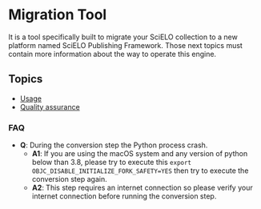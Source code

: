# Migration Tool

It is a tool specifically built to migrate your SciELO collection to a new platform named SciELO Publishing Framework. Those next topics must contain more information about the way to operate this engine.

## Topics

- [Usage](usage.md)
- [Quality assurance](quality-assurance.md)

### FAQ

- **Q**: During the conversion step the Python process crash.
  - **A1**: If you are using the macOS system and any version of python below than 3.8, please try to execute this `export OBJC_DISABLE_INITIALIZE_FORK_SAFETY=YES` then try to execute the conversion step again.
  - **A2**: This step requires an internet connection so please verify your internet connection before running the conversion step.